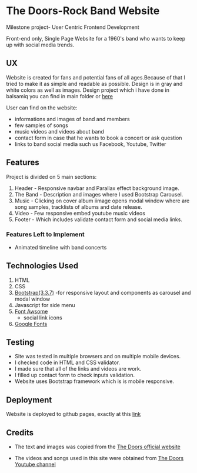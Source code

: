 # The Doors-Rock Band Website 
Milestone project- User Centric Frontend Development

Front-end only, Single Page Website for a 1960's band who wants to keep up with social media trends.

## UX
 
Website is created for fans and potential fans of all ages.Because of that I tried to make it as simple and readable as possible. Design is in gray and white colors as well as images. 
Design project which i have done in balsamiq you can find in main folder or [here](https://balsamiq.cloud/s66cgc7/ptw94bv)

User can find on the website:
 - informations and images of band and members
 - few samples of songs
 - music videos and videos about band
 - contact form in case that he wants to book a concert or ask question
 - links to band social media such us Facebook, Youtube, Twitter


## Features

Project is divided on 5 main sections:
1. Header - Responsive navbar and Parallax effect background image.
2. The Band - Description and images where I used Bootstrap Carousel.
3. Music - Clicking on cover album iimage opens modal window where are song samples, tracklists of albums and date release.
4. Video - Few responsive embed youtube music videos 
5. Footer - Which includes validate contact form and social media links.



### Features Left to Implement
- Animated timeline with band concerts

## Technologies Used

1. HTML
2. CSS
3. [Bootstrap(3.3.7)](https://getbootstrap.com/docs/3.3/)
    -for responsive layout and components as carousel and modal window
4. Javascript for side menu 
5. [Font Awsome](https://fontawesome.com/)
    - social link icons
6. [Google Fonts](https://fonts.google.com/)


## Testing

- Site was tested in multiple browsers and on multiple mobile devices.
- I checked code in HTML and CSS validator.
- I made sure that all of the links and videos are work. 
- I filled up contact form to check inputs validation.
- Website uses Bootstrap framework which is is mobile responsive.

## Deployment

Website is deployed to github pages, exactly at this [link](https://lukaszplawinski.github.io/milestone-project-ucd/)

## Credits

- The text and images  was copied from the [The Doors official website](https://www.thedoors.com/)

- The videos and songs used in this site were obtained from [The Doors Youtube channel](https://www.youtube.com/channel/UCYgJ2M1mq8Ae0QOm_VQU4VQ)

